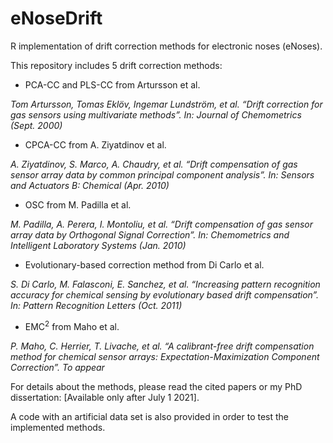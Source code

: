 # eNoseDrift
R implementation of drift correction methods for electronic noses (eNoses).

This repository includes 5 drift correction methods:

- PCA-CC and PLS-CC from Artursson et al. 

*Tom Artursson, Tomas Eklöv, Ingemar Lundström, et al. “Drift correction for gas sensors using multivariate methods”. In: Journal of Chemometrics (Sept. 2000)*

- CPCA-CC from A. Ziyatdinov et al.

*A. Ziyatdinov, S. Marco, A. Chaudry, et al. “Drift compensation of gas sensor array data by common principal component analysis”. In: Sensors and Actuators B: Chemical (Apr. 2010)*

- OSC from M. Padilla et al.

*M. Padilla, A. Perera, I. Montoliu, et al. “Drift compensation of gas sensor array data by Orthogonal Signal Correction”. In: Chemometrics and Intelligent Laboratory Systems (Jan. 2010)*

- Evolutionary-based correction method from Di Carlo et al.

*S. Di Carlo, M. Falasconi, E. Sanchez, et al. “Increasing pattern recognition accuracy for chemical sensing by evolutionary based drift compensation”. In: Pattern Recognition Letters (Oct. 2011)*

- EMC<sup>2</sup> from Maho et al.

*P. Maho, C. Herrier, T. Livache, et al. “A calibrant-free drift compensation method for chemical sensor arrays: Expectation-Maximization Component Correction”. To appear*

For details about the methods, please read the cited papers or my PhD dissertation: [Available only after July 1 2021].

A code with an artificial data set is also provided in order to test the implemented methods.

